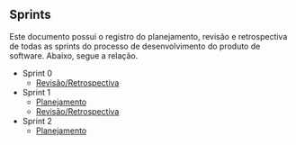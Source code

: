 ## Sprints 

Este documento possui o registro do planejamento, revisão e retrospectiva de todas as sprints do processo de desenvolvimento do produto de software. Abaixo, segue a relação. 

* Sprint 0 
    - [Revisão/Retrospectiva](docs/software/sprints/sprint0-revisao.md)
* Sprint 1 
    - [Planejamento](docs/software/sprints/sprint1-planejamento.md)
    - [Revisão/Retrospectiva](docs/software/sprints/sprint1-revisao.md)
* Sprint 2 
    - [Planejamento](docs/software/sprints/sprint2-planejamento.md)
